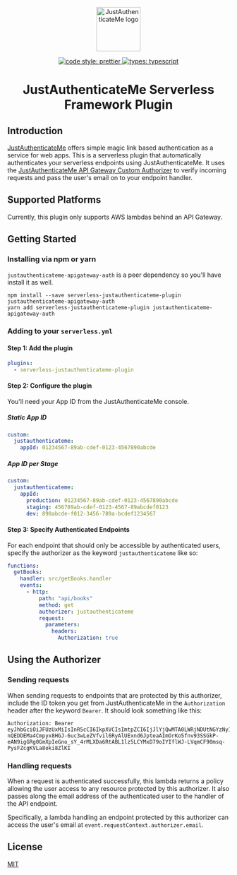 <p align="center">
  <a href="https://www.justauthenticate.me" target="_blank" rel="noopener noreferrer">
    <img width="100" src="https://www.justauthenticate.me/favicon.png" alt="JustAuthenticateMe logo">
  </a>
</p>
<p align="center">
  <a href="https://prettier.io/">
    <img alt="code style: prettier" src="https://badgen.net/badge/code style/prettier/ff69b4">
  </a>
  <a href="https://www.typescriptlang.org/">
    <img alt="types: typescript" src="https://badgen.net/badge/types/TypeScript/blue">
  </a>
</p>
<h1 align="center">JustAuthenticateMe Serverless Framework Plugin</h1>

## Introduction

[JustAuthenticateMe](https://www.justauthenticate.me) offers simple magic link based authentication as a
service for web apps. This is a serverless plugin that automatically authenticates your serverless
endpoints using JustAuthenticateMe. It uses the
[JustAuthenticateMe API Gateway Custom Authorizer](https://github.com/CoalesceSoftware/justauthenticateme-apigateway-auth)
to verify incoming requests and pass the user's email on to your endpoint handler.

## Supported Platforms

Currently, this plugin only supports AWS lambdas behind an API Gateway.

## Getting Started

### Installing via npm or yarn

`justauthenticateme-apigateway-auth` is a peer dependency so you'll have install it as well.

```
npm install --save serverless-justauthenticateme-plugin justauthenticateme-apigateway-auth
yarn add serverless-justauthenticateme-plugin justauthenticateme-apigateway-auth
```

### Adding to your `serverless.yml`

#### Step 1: Add the plugin

```yaml
plugins:
  - serverless-justauthenticateme-plugin
```

#### Step 2: Configure the plugin

You'll need your App ID from the JustAuthenticateMe console.

##### Static App ID

```yaml
custom:
  justauthenticateme:
    appId: 01234567-89ab-cdef-0123-4567890abcde
```

##### App ID per Stage

```yaml
custom:
  justauthenticateme:
    appId:
      production: 01234567-89ab-cdef-0123-4567890abcde
      staging: 456789ab-cdef-0123-4567-89abcdef0123
      dev: 890abcde-f012-3456-789a-bcdef1234567
```

#### Step 3: Specify Authenticated Endpoints

For each endpoint that should only be accessible by authenticated users, specify the authorizer as the
keyword `justauthenticateme` like so:

```yaml
functions:
  getBooks:
    handler: src/getBooks.handler
    events:
      - http:
          path: "api/books"
          method: get
          authorizer: justauthenticateme
          request:
            parameters:
              headers:
                Authorization: true
```

## Using the Authorizer

### Sending requests

When sending requests to endpoints that are protected by this authorizer, include the ID token you get
from JustAuthenticateMe in the `Authorization` header after the keyword `Bearer`. It should look something
like this:

```
Authorization: Bearer eyJhbGciOiJFUzUxMiIsInR5cCI6IkpXVCIsImtpZCI6IjJlYjQwMTA0LWRjNDUtNGYzNy1iNjljLTkzN2I2Mzg2YjlmNiJ9.eyJlbWFpbCI6InN1cHBvcnRAanVzdGF1dGhlbnRpY2F0ZS5tZSIsInN1YiI6InN1cHBvcnRAanVzdGF1dGhlbnRpY2F0ZS5tZSIsImF1ZCI6ImIxOWEyMWI0LWFkOWQtNGZkNy04OGMxLTFiNjhiODI1YzY3MSIsImlzcyI6Imh0dHBzOi8vZGV2LWFwaS5qdXN0YXV0aGVudGljYXRlLm1lL2IxOWEyMWI0LWFkOWQtNGZkNy04OGMxLTFiNjhiODI1YzY3MSIsImp0aSI6IjZhMjJjOTEyLWYwMzYtNGU0Mi1iZjM5LTQ3N2ZhM2ExOGY2ZCIsInRva2VuX3VzZSI6ImlkIiwiaWF0IjoxNTgzNjk1NDM5LCJuYmYiOjE1ODM2OTU0MzksImV4cCI6MTU4MzY5NzIzOX0.AZqvVWSXn4zwP4WhYOL-nQEDDEMa4Cmpyx8HGJ-6uc3wLeZVfvil6RyAlUExnd6JpteaAImOrKo5fnv93SSGkP-eAN9igGRg0GmXpIeGno_sY_4rMLXDa6RtABL1lz5LCYMxD79oIYIflWJ-LVqmCF90msq-PysFZcgKVLa8oki8ZlKI
```

### Handling requests

When a request is authenticated successfully, this lambda returns a policy allowing the user access to any
resource protected by this authorizer. It also passes along the email address of the authenticated user to
the handler of the API endpoint.

Specifically, a lambda handling an endpoint protected by this authorizer can access the user's email at
`event.requestContext.authorizer.email`.

## License

[MIT](http://opensource.org/licenses/MIT)

